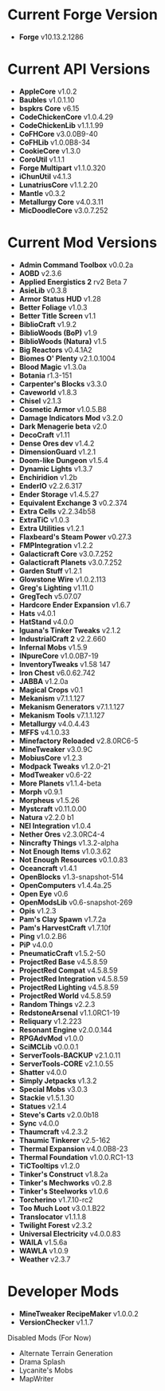 Current Forge Version
=
- **Forge** v10.13.2.1286

Current API Versions
=
- **AppleCore** v1.0.2
- **Baubles** v1.0.1.10
- **bspkrs Core** v6.15
- **CodeChickenCore** v1.0.4.29
- **CodeChickenLib** v1.1.1.99
- **CoFHCore** v3.0.0B9-40
- **CoFHLib** v1.0.0B8-34
- **CookieCore** v1.3.0
- **CoroUtil** v1.1.1
- **Forge Multipart** v1.1.0.320
- **iChunUtil** v4.1.3
- **LunatriusCore** v1.1.2.20
- **Mantle** v0.3.2
- **Metallurgy Core** v4.0.3.11
- **MicDoodleCore** v3.0.7.252

Current Mod Versions
=
- **Admin Command Toolbox** v0.0.2a
- **AOBD** v2.3.6
- **Applied Energistics 2** rv2 Beta 7
- **AsieLib** v0.3.8
- **Armor Status HUD** v1.28
- **Better Foliage** v1.0.3
- **Better Title Screen** v1.1
- **BiblioCraft** v1.9.2
- **BiblioWoods (BoP)** v1.9
- **BiblioWoods (Natura)** v1.5
- **Big Reactors** v0.4.1A2
- **Biomes O' Plenty** v2.1.0.1004
- **Blood Magic** v1.3.0a
- **Botania** r1.3-151
- **Carpenter's Blocks** v3.3.0
- **Caveworld** v1.8.3
- **Chisel** v2.1.3
- **Cosmetic Armor** v1.0.5.B8
- **Damage Indicators Mod** v3.2.0
- **Dark Menagerie beta** v2.0
- **DecoCraft** v1.11
- **Dense Ores dev** v1.4.2
- **DimensionGuard** v1.2.1
- **Doom-like Dungeon** v1.5.4
- **Dynamic Lights** v1.3.7
- **Enchiridion** v1.2b
- **EnderIO** v2.2.6.317
- **Ender Storage** v1.4.5.27
- **Equivalent Exchange 3** v0.2.374
- **Extra Cells** v2.2.34b58
- **ExtraTiC** v1.0.3
- **Extra Utilities** v1.2.1
- **Flaxbeard's Steam Power** v0.27.3
- **FMPIntegration** v1.2.2
- **Galacticraft Core** v3.0.7.252
- **Galacticraft Planets** v3.0.7.252
- **Garden Stuff** v1.2.1
- **Glowstone Wire** v1.0.2.113
- **Greg's Lighting** v1.11.0
- **GregTech** v5.07.07
- **Hardcore Ender Expansion** v1.6.7
- **Hats** v4.0.1
- **HatStand** v4.0.0
- **Iguana's Tinker Tweaks** v2.1.2
- **IndustrialCraft 2** v2.2.660
- **Infernal Mobs** v1.5.9
- **INpureCore** v1.0.0B7-19
- **InventoryTweaks** v1.58 147
- **Iron Chest** v6.0.62.742
- **JABBA** v1.2.0a
- **Magical Crops** v0.1
- **Mekanism** v7.1.1.127
- **Mekanism Generators** v7.1.1.127
- **Mekanism Tools** v7.1.1.127
- **Metallurgy** v4.0.4.43
- **MFFS** v4.1.0.33
- **Minefactory Reloaded** v2.8.0RC6-5
- **MineTweaker** v3.0.9C
- **MobiusCore** v1.2.3
- **Modpack Tweaks** v1.2.0-21
- **ModTweaker** v0.6-22
- **More Planets** v1.1.4-beta
- **Morph** v0.9.1
- **Morpheus** v1.5.26
- **Mystcraft** v0.11.0.00
- **Natura** v2.2.0 b1
- **NEI Integration** v1.0.4
- **Nether Ores** v2.3.0RC4-4
- **Nincrafty Things** v1.3.2-alpha
- **Not Enough Items** v1.0.3.62
- **Not Enough Resources** v0.1.0.83
- **Oceancraft** v1.4.1
- **OpenBlocks** v1.3-snapshot-514
- **OpenComputers** v1.4.4a.25
- **Open Eye** v0.6
- **OpenModsLib** v0.6-snapshot-269
- **Opis** v1.2.3
- **Pam's Clay Spawn** v1.7.2a
- **Pam's HarvestCraft** v1.7.10f
- **Ping** v1.0.2.B6
- **PiP** v4.0.0
- **PneumaticCraft** v1.5.2-50
- **ProjectRed Base** v4.5.8.59
- **ProjectRed Compat** v4.5.8.59
- **ProjectRed Integration** v4.5.8.59
- **ProjectRed Lighting** v4.5.8.59
- **ProjectRed World** v4.5.8.59
- **Random Things** v2.2.3
- **RedstoneArsenal** v1.1.0RC1-19
- **Reliquary** v1.2.223
- **Resonant Engine** v2.0.0.144
- **RPGAdvMod** v1.0.0
- **SciMCLib** v0.0.0.1
- **ServerTools-BACKUP** v2.1.0.11
- **ServerTools-CORE** v2.1.0.55
- **Shatter** v4.0.0
- **Simply Jetpacks** v1.3.2
- **Special Mobs** v3.0.3
- **Stackie** v1.5.1.30
- **Statues** v2.1.4
- **Steve's Carts** v2.0.0b18
- **Sync** v4.0.0
- **Thaumcraft** v4.2.3.2
- **Thaumic Tinkerer** v2.5-162
- **Thermal Expansion** v4.0.0B8-23
- **Thermal Foundation** v1.0.0.RC1-13
- **TiCTooltips** v1.2.0
- **Tinker's Construct** v1.8.2a
- **Tinker's Mechworks** v0.2.8
- **Tinker's Steelworks** v1.0.6
- **Torcherino** v1.7.10-rc2
- **Too Much Loot** v3.0.1.B22
- **Translocator** v1.1.1.8
- **Twilight Forest** v2.3.2
- **Universal Electricity** v4.0.0.83
- **WAILA** v1.5.6a
- **WAWLA** v1.0.9
- **Weather** v2.3.7

Developer Mods
=
- **MineTweaker RecipeMaker** v1.0.0.2
- **VersionChecker** v1.1.7

Disabled Mods (For Now)

- Alternate Terrain Generation
- Drama Splash
- Lycanite's Mobs
- MapWriter